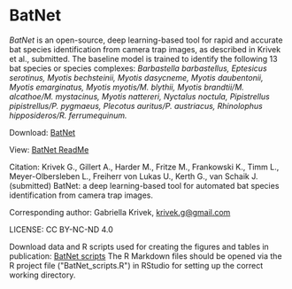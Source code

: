 # BatNet

*BatNet* is an open-source, deep learning-based tool for rapid and accurate bat species identification from camera trap images, as described in Krivek et al., submitted. The baseline model is trained to identify the following 13 bat species or species complexes: *Barbastella barbastellus, Eptesicus serotinus, Myotis bechsteinii, Myotis dasycneme, Myotis daubentonii, Myotis emarginatus, Myotis myotis/M. blythii, Myotis brandtii/M. alcathoe/M. mystacinus, Myotis nattereri, Nyctalus noctula, Pipistrellus pipistrellus/P. pygmaeus, Plecotus auritus/P. austriacus, Rhinolophus hipposideros/R. ferrumequinum.*

Download: [BatNet](https://github.com/GabiK-bat/BatNet/releases/download/v2022-12-13/2022-12-13_16h02m33s_BatDetector.zip)

View: [BatNet ReadMe](https://github.com/GabiK-bat/BatNet/tree/main/ReadMe/ReadMe.md)


Citation:
Krivek G., Gillert A., Harder M., Fritze M., Frankowski K., Timm L., Meyer-Olbersleben L., Freiherr von Lukas U., Kerth G., van Schaik J. (submitted) BatNet: a deep learning-based tool for automated bat species identification from camera trap images.

Corresponding author: Gabriella Krivek, krivek.g@gmail.com

LICENSE: CC BY-NC-ND 4.0


Download data and R scripts used for creating the figures and tables in publication: [BatNet scripts](https://github.com/GabiK-bat/BatNet/tree/main/BatNet_scripts)
The R Markdown files should be opened via the R project file ("BatNet_scripts.R") in RStudio for setting up the correct working directory.



